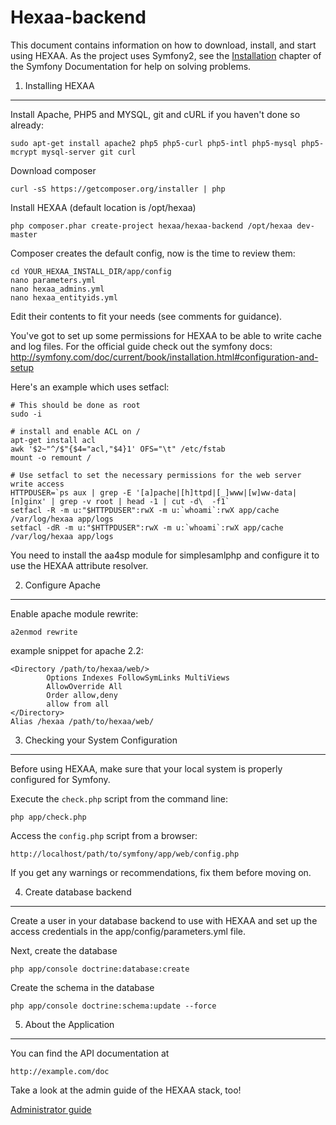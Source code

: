 Hexaa-backend
========================
This document contains information on how to download, install, and start
using HEXAA. As the project uses Symfony2, see the [Installation][1]
chapter of the Symfony Documentation for help on solving problems.


1) Installing HEXAA
----------------------------------

Install Apache, PHP5 and MYSQL, git and cURL if you haven't done so already:

    sudo apt-get install apache2 php5 php5-curl php5-intl php5-mysql php5-mcrypt mysql-server git curl
    
Download composer

    curl -sS https://getcomposer.org/installer | php

Install HEXAA (default location is /opt/hexaa)

    php composer.phar create-project hexaa/hexaa-backend /opt/hexaa dev-master


Composer creates the default config, now is the time to review them: 

```
cd YOUR_HEXAA_INSTALL_DIR/app/config
nano parameters.yml
nano hexaa_admins.yml
nano hexaa_entityids.yml
```

Edit their contents to fit your needs (see comments for guidance).

You've got to set up some permissions for HEXAA to be able to write cache and log files.
For the official guide check out the symfony docs:
http://symfony.com/doc/current/book/installation.html#configuration-and-setup


Here's an example which uses setfacl:

```
# This should be done as root
sudo -i

# install and enable ACL on /
apt-get install acl
awk '$2~"^/$"{$4="acl,"$4}1' OFS="\t" /etc/fstab
mount -o remount /

# Use setfacl to set the necessary permissions for the web server write access
HTTPDUSER=`ps aux | grep -E '[a]pache|[h]ttpd|[_]www|[w]ww-data|[n]ginx' | grep -v root | head -1 | cut -d\  -f1`
setfacl -R -m u:"$HTTPDUSER":rwX -m u:`whoami`:rwX app/cache /var/log/hexaa app/logs
setfacl -dR -m u:"$HTTPDUSER":rwX -m u:`whoami`:rwX app/cache /var/log/hexaa app/logs
```

You need to install the aa4sp module for simplesamlphp and configure it to use the HEXAA attribute resolver.

2) Configure Apache
-------------------

Enable apache module rewrite:

    a2enmod rewrite

example snippet for apache 2.2:

```
<Directory /path/to/hexaa/web/>
        Options Indexes FollowSymLinks MultiViews
        AllowOverride All
        Order allow,deny
        allow from all
</Directory>
Alias /hexaa /path/to/hexaa/web/
```


3) Checking your System Configuration
-------------------------------------

Before using HEXAA, make sure that your local system is properly
configured for Symfony.

Execute the `check.php` script from the command line:

    php app/check.php

Access the `config.php` script from a browser:

    http://localhost/path/to/symfony/app/web/config.php

If you get any warnings or recommendations, fix them before moving on.

4) Create database backend
--------------------------

Create a user in your database backend to use with HEXAA and set up the access credentials in the app/config/parameters.yml file.

Next, create the database

    php app/console doctrine:database:create

Create the schema in the database

    php app/console doctrine:schema:update --force

5) About the Application
--------------------------------

You can find the API documentation at

    http://example.com/doc

Take a look at the admin guide of the HEXAA stack, too!

[Administrator guide](https://github.com/hexaaproject/hexaa-backend/blob/master/doc/administrator-guide.md)

[1]:  http://symfony.com/doc/2.1/book/installation.html
